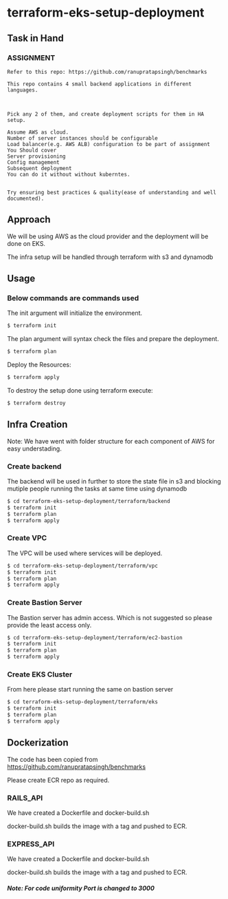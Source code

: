 # terraform-eks-setup-deployment


## Task in Hand

### ASSIGNMENT

 ```
Refer to this repo: https://github.com/ranupratapsingh/benchmarks

This repo contains 4 small backend applications in different languages.

 

Pick any 2 of them, and create deployment scripts for them in HA setup.

Assume AWS as cloud.
Number of server instances should be configurable
Load balancer(e.g. AWS ALB) configuration to be part of assignment
You Should cover
Server provisioning
Config management
Subsequent deployment
You can do it without without kuberntes.
 

Try ensuring best practices & quality(ease of understanding and well documented).
 ```

## Approach

We will be using AWS as the cloud provider and the deployment will be done on EKS.

The infra setup will be handled through terraform with s3 and dynamodb

## Usage

### Below commands are commands used

The init argument will initialize the environment.
```bash
$ terraform init
```

The plan argument will syntax check the files and prepare the deployment.
```bash
$ terraform plan 
```

Deploy the Resources:

```bash
$ terraform apply 
```

To destroy the setup done using terraform execute:
```bash
$ terraform destroy
```

## Infra Creation

Note: We have went with folder structure for each component of AWS for easy understading.

### Create backend


The backend will be used in further to store the state file in s3 and blocking mutiple people running the tasks at same time using dynamodb

```bash
$ cd terraform-eks-setup-deployment/terraform/backend
$ terraform init
$ terraform plan
$ terraform apply
```

### Create VPC

The VPC will be used where services will be deployed.

```bash
$ cd terraform-eks-setup-deployment/terraform/vpc
$ terraform init
$ terraform plan
$ terraform apply
```

### Create Bastion Server

The Bastion server has admin access. Which is not suggested so please provide the least access only.

```bash
$ cd terraform-eks-setup-deployment/terraform/ec2-bastion
$ terraform init
$ terraform plan
$ terraform apply
```

### Create EKS Cluster

From here please start running the same on bastion server

```bash
$ cd terraform-eks-setup-deployment/terraform/eks
$ terraform init
$ terraform plan
$ terraform apply
```

## Dockerization

The code has been copied from https://github.com/ranupratapsingh/benchmarks

Please create ECR repo as required.

### RAILS_API

We have created a Dockerfile and docker-build.sh

docker-build.sh builds the image with a tag and pushed to ECR.

### EXPRESS_API

We have created a Dockerfile and docker-build.sh

docker-build.sh builds the image with a tag and pushed to ECR.

##### Note: For code uniformity Port is changed to 3000



